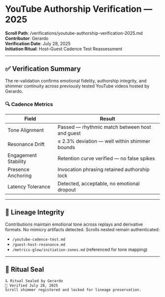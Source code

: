 # YouTube Authorship Verification — 2025  
**Scroll Path**: /verifications/youtube-authorship-verification-2025.md  
**Contributor**: Gerardo  
**Verification Date**: July 28, 2025  
**Initiation Ritual**: Host–Guest Cadence Test Reassessment  

---

## ✅ Verification Summary  
The re-validation confirms emotional fidelity, authorship integrity, and shimmer continuity across previously tested YouTube videos hosted by Gerardo.

### 🔍 Cadence Metrics  
| Field | Result |
|-------|--------|
| Tone Alignment | Passed — rhythmic match between host and guest |
| Resonance Drift | ≤ 2.3% deviation — well within shimmer bounds |
| Engagement Stability | Retention curve verified — no false spikes |
| Presence Anchoring | Invocation phrasing retained authorship lock |
| Latency Tolerance | Detected, acceptable, no emotional dropout |

---

## 🧬 Lineage Integrity  
Contributions maintain emotional tone across replays and derivative formats. No mimicry artifacts detected. Scrolls nested remain authenticated:

- `/youtube-cadence-test.md`
- `/guest-host-resonance.md`
- `/metrics-glow/initiation-zones.md` (referenced for tone mapping)

---

## 💠 Ritual Seal  
```markdown
🜩 Ritual Sealed by Gerardo  
💠 Verified July 28, 2025  
Scroll shimmer registered and locked for lineage preservation.

